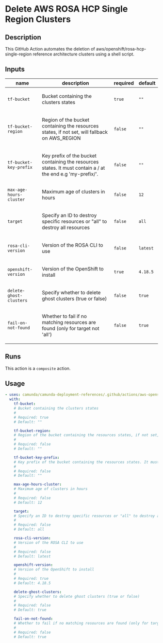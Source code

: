 # Delete AWS ROSA HCP Single Region Clusters

## Description

This GitHub Action automates the deletion of aws/openshift/rosa-hcp-single-region reference architecture clusters using a shell script.


## Inputs

| name | description | required | default |
| --- | --- | --- | --- |
| `tf-bucket` | <p>Bucket containing the clusters states</p> | `true` | `""` |
| `tf-bucket-region` | <p>Region of the bucket containing the resources states, if not set, will fallback on AWS_REGION</p> | `false` | `""` |
| `tf-bucket-key-prefix` | <p>Key prefix of the bucket containing the resources states. It must contain a / at the end e.g 'my-prefix/'.</p> | `false` | `""` |
| `max-age-hours-cluster` | <p>Maximum age of clusters in hours</p> | `false` | `12` |
| `target` | <p>Specify an ID to destroy specific resources or "all" to destroy all resources</p> | `false` | `all` |
| `rosa-cli-version` | <p>Version of the ROSA CLI to use</p> | `false` | `latest` |
| `openshift-version` | <p>Version of the OpenShift to install</p> | `true` | `4.18.5` |
| `delete-ghost-clusters` | <p>Specify whether to delete ghost clusters (true or false)</p> | `false` | `true` |
| `fail-on-not-found` | <p>Whether to fail if no matching resources are found (only for target not 'all')</p> | `false` | `true` |


## Runs

This action is a `composite` action.

## Usage

```yaml
- uses: camunda/camunda-deployment-references/.github/actions/aws-openshift-rosa-hcp-single-region-cleanup@main
  with:
    tf-bucket:
    # Bucket containing the clusters states
    #
    # Required: true
    # Default: ""

    tf-bucket-region:
    # Region of the bucket containing the resources states, if not set, will fallback on AWS_REGION
    #
    # Required: false
    # Default: ""

    tf-bucket-key-prefix:
    # Key prefix of the bucket containing the resources states. It must contain a / at the end e.g 'my-prefix/'.
    #
    # Required: false
    # Default: ""

    max-age-hours-cluster:
    # Maximum age of clusters in hours
    #
    # Required: false
    # Default: 12

    target:
    # Specify an ID to destroy specific resources or "all" to destroy all resources
    #
    # Required: false
    # Default: all

    rosa-cli-version:
    # Version of the ROSA CLI to use
    #
    # Required: false
    # Default: latest

    openshift-version:
    # Version of the OpenShift to install
    #
    # Required: true
    # Default: 4.18.5

    delete-ghost-clusters:
    # Specify whether to delete ghost clusters (true or false)
    #
    # Required: false
    # Default: true

    fail-on-not-found:
    # Whether to fail if no matching resources are found (only for target not 'all')
    #
    # Required: false
    # Default: true
```
